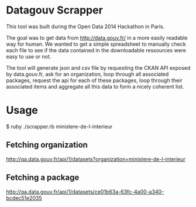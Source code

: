 # Datagouv Scrapper

This tool was built during the Open Data 2014 Hackathon in Paris.

The goal was to get data from http://data.gouv.fr/ in a more easily readable
way for human. We wanted to get a simple spreadsheet to manually check each
file to see if the data contained in the downloadable ressources were easy to
use or not.

The tool will generate json and csv file by requesting the CKAN API exposed by
data.gouv.fr, ask for an organization, loop through all associated packages,
request the api for each of these packages, loop through their associated items
and aggregate all this data to form a nicely coherent list.

# Usage
   $ ruby ./scrapper.rb ministere-de-l-interieur

## Fetching organization
   http://qa.data.gouv.fr/api/1/datasets?organization=ministere-de-l-interieur

## Fetching a package
  http://qa.data.gouv.fr/api/1/datasets/ce01b63a-63fc-4a00-a340-bcdec51e2035






